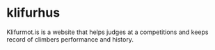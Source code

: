 # klifurhus
Klifurmot.is is a website that helps judges at a competitions and keeps record of climbers performance and history.

